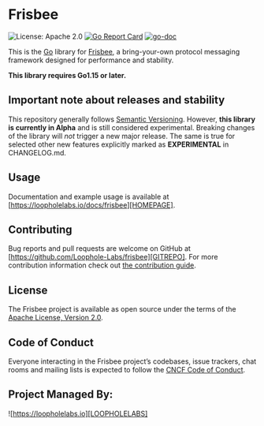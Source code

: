 # Frisbee

![License: Apache 2.0](https://img.shields.io/badge/License-Apache%202.0-brightgreen.svg)
[![Go Report Card](https://goreportcard.com/badge/github.com/loophole-labs/frisbee)](https://goreportcard.com/report/github.com/loophole-labs/frisbee)
[![go-doc](https://godoc.org/github.com/loophole-labs/frisbee?status.svg)](https://godoc.org/github.com/loophole-labs/frisbee)

This is the [Go](http://golang.org) library for
[Frisbee](https://loopholelabs.io/docs/frisbee), a bring-your-own protocol messaging framework designed for performance and stability.

**This library requires Go1.15 or later.**

## Important note about releases and stability

This repository generally follows [Semantic
Versioning](https://semver.org/). However, **this library is currently in Alpha** and
is still considered experimental. Breaking changes of the library will _not_ trigger a 
new major release. The same is true for selected other new features explicitly marked as 
**EXPERIMENTAL** in CHANGELOG.md.

## Usage

Documentation and example usage is available at [https://loopholelabs.io/docs/frisbee][HOMEPAGE].

## Contributing

Bug reports and pull requests are welcome on GitHub at [https://github.com/Loophole-Labs/frisbee][GITREPO]. For more contribution information check out [the contribution guide](https://github.com/Loophole-Labs/frisbee/blob/master/CONTRIBUTING.md).


## License

The Frisbee project is available as open source under the terms of the [Apache License, Version 2.0](http://www.apache.org/licenses/LICENSE-2.0).

## Code of Conduct

Everyone interacting in the Frisbee project’s codebases, issue trackers, chat rooms and mailing lists is expected to follow the [CNCF Code of Conduct](https://github.com/cncf/foundation/blob/master/code-of-conduct.md).


## Project Managed By:
![https://loopholelabs.io][LOOPHOLELABS]

[GITREPO]: https://github.com/Loophole-Labs/frisbee
[LOOPHOLELABS]: https://cdn.loopholelabs.io/loopholelabs/LoopholeLabsLogo.svg
[HOMEPAGE]: https://loopholelabs.io/docs/frisbee
